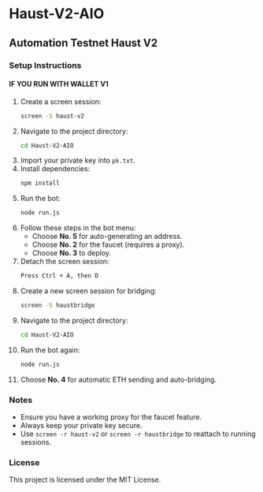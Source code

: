 # Haust-V2-AIO

## Automation Testnet Haust V2

### Setup Instructions

#### IF YOU RUN WITH WALLET V1

1. Create a screen session:
   ```sh
   screen -S haust-v2
   ```
2. Navigate to the project directory:
   ```sh
   cd Haust-V2-AIO
   ```
3. Import your private key into `pk.txt`.
4. Install dependencies:
   ```sh
   npm install
   ```
5. Run the bot:
   ```sh
   node run.js
   ```
6. Follow these steps in the bot menu:
   - Choose **No. 5** for auto-generating an address.
   - Choose **No. 2** for the faucet (requires a proxy).
   - Choose **No. 3** to deploy.
7. Detach the screen session:
   ```sh
   Press Ctrl + A, then D
   ```
8. Create a new screen session for bridging:
   ```sh
   screen -S haustbridge
   ```
9. Navigate to the project directory:
   ```sh
   cd Haust-V2-AIO
   ```
10. Run the bot again:
    ```sh
    node run.js
    ```
11. Choose **No. 4** for automatic ETH sending and auto-bridging.

### Notes
- Ensure you have a working proxy for the faucet feature.
- Always keep your private key secure.
- Use `screen -r haust-v2` or `screen -r haustbridge` to reattach to running sessions.

### License
This project is licensed under the MIT License.


